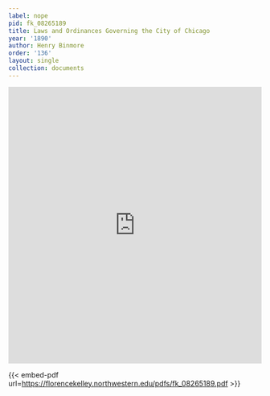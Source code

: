 ```yaml
---
label: nope
pid: fk_08265189
title: Laws and Ordinances Governing the City of Chicago
year: '1890'
author: Henry Binmore
order: '136'
layout: single
collection: documents
---
```

<iframe src="https://northwestern.app.box.com/embed/s/t3sj9odzszlsjl3t5ergxc3m41kevne2?sortColumn=date&view=list" width="100%" height="550" frameborder="0" allowfullscreen webkitallowfullscreen msallowfullscreen></iframe>


{{< embed-pdf url=https://florencekelley.northwestern.edu/pdfs/fk_08265189.pdf >}}